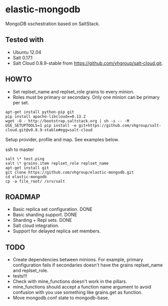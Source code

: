 elastic-mongodb
===============

MongoDB oschestration based on SaltStack.

Tested with
-----------

- Ubuntu 12.04
- Salt 0.17.1
- Salt Cloud 0.8.9-stable from https://github.com/vhgroup/salt-cloud.git.

HOWTO
-----

- Set replset_name and replset_role grains to every minion.
- Roles must be primary or secondary. Only one minion can be primary per set.


```
apt-get install python-pip git
pip install apache-libcloud==0.13.2
wget -O - http://bootstrap.saltstack.org | sh -s -- -M
USE_SETUPTOOLS=1 pip install -e git+https://github.com/vhgroup/salt-cloud.git@v0.8.9-stable#egg=salt-cloud
```

Setup provider, profile and map. See examples below.

ssh to master

```
salt \* test.ping
salt \* grains.item replset_role replset_name
apt-get install git
git clone https://github.com/vhgroup/elastic-mongodb.git
cd elastic-mongodb
cp -a file_root/ /srv/salt
```

ROADMAP
-------

- Basic replica set configuration. DONE
- Basic sharding support. DONE
- Sharding + Repl sets. DONE
- Salt cloud integration.
- Support for delayed replica set members.

TODO
----

- Create dependencies between minions. For example, primary configuration fails
  if secondaries doesn't have the grains replset_name and replset_role.
- tests!!!
- Check with mine_functions doesn't work in the pillars.
- mine_functions should accept a function name argument to avoid confusion with
  you use something like grains.get as function.
- Move mongodb.conf state to mongodb-base.

